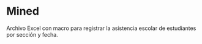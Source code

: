 # Mined
Archivo Excel con macro para registrar la asistencia escolar de estudiantes por sección y fecha.
